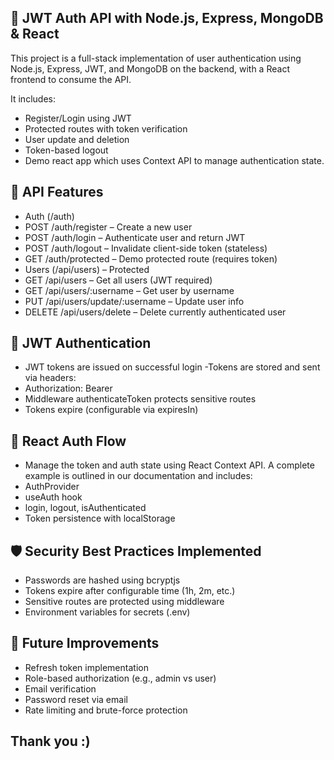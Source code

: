 ## 🚀 JWT Auth API with Node.js, Express, MongoDB & React

This project is a full-stack implementation of user authentication using Node.js, Express, JWT, and MongoDB on the backend, with a React frontend to consume the API.

It includes:
- Register/Login using JWT
- Protected routes with token verification
- User update and deletion
- Token-based logout
- Demo react app which uses Context API to manage authentication state.

## 🔐 API Features
- Auth (/auth)
- POST /auth/register – Create a new user
- POST /auth/login – Authenticate user and return JWT
- POST /auth/logout – Invalidate client-side token (stateless)
- GET /auth/protected – Demo protected route (requires token)
- Users (/api/users) – Protected
- GET /api/users – Get all users (JWT required)
- GET /api/users/:username – Get user by username
- PUT /api/users/update/:username – Update user info
- DELETE /api/users/delete – Delete currently authenticated user

## 🔑 JWT Authentication
- JWT tokens are issued on successful login
-Tokens are stored and sent via headers:
- Authorization: Bearer <token>
- Middleware authenticateToken protects sensitive routes
- Tokens expire (configurable via expiresIn)

## 🔐 React Auth Flow
- Manage the token and auth state using React Context API. A complete example is outlined in our documentation and includes:
- AuthProvider
- useAuth hook
- login, logout, isAuthenticated
- Token persistence with localStorage

## 🛡 Security Best Practices Implemented
- Passwords are hashed using bcryptjs
- Tokens expire after configurable time (1h, 2m, etc.)
- Sensitive routes are protected using middleware
- Environment variables for secrets (.env)

## 📌 Future Improvements
- Refresh token implementation
- Role-based authorization (e.g., admin vs user)
- Email verification
- Password reset via email
- Rate limiting and brute-force protection


## Thank you :)
